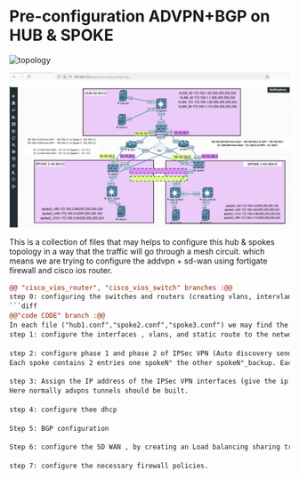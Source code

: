 # Pre-configuration ADVPN+BGP on HUB & SPOKE
![topology](https://user-images.githubusercontent.com/49697768/129991006-23381140-8dd9-4b98-8b49-250462453056.png)

![topology_single_dual_homed_hub_and_spoke](https://github.com/miunina/Hub-Spoke_fullMesh/blob/miunina-patch-1/topology_single_dual_homed_hub_and_spoke.png)


This is a collection of files that may helps to configure this hub & spokes topology in a way that the traffic will go through a mesh circuit. which means we are trying to configure the addvpn + sd-wan using fortigate firewall and cisco ios router.
```diff
@@ "cisco_vios_router", "cisco_vios_switch" branches :@@
step 0: configuring the switches and routers (creating vlans, intervlans, enabling dhcp...).
```diff
@@"code CODE" branch :@@
In each file ("hub1.conf","spoke2.conf","spoke3.conf") we may find the necessary configuration which could be denoted and organized in steps as below: 
step 1: configure the interfaces , vlans, and static route to the networks connected to the IPSs

step 2: configure phase 1 and phase 2 of IPSec VPN (Auto discovery sender enable) of Hub 1 (on 1 single fortigate) and the 2 spokes of the topology.
Each spoke contains 2 entries one spokeN° the other spokeN°_backup. Each must have a remote gateway. 

step 3: Assign the IP address of the IPSec VPN interfaces (give the ip and remote-ip of the advpn_Hub and the spokeN° and spokeN°_backup).
Here normally advpns tunnels should be built.

step 4: configure thee dhcp

Step 5: BGP configuration

Step 6: configure the SD WAN , by creating an Load balancing sharing traffic among interfaces is based on SLA target.

step 7: configure the necessary firewall policies.
